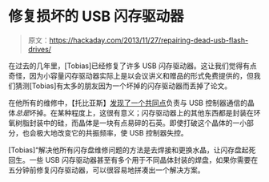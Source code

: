 # 修复损坏的 USB 闪存驱动器

> 原文：<https://hackaday.com/2013/11/27/repairing-dead-usb-flash-drives/>

在过去的几年里，[Tobias]已经修复了许多 USB 闪存驱动器。这让我们觉得有点奇怪，因为小容量闪存驱动器实际上是以会议讲义和赠品的形式免费提供的，但我们猜测[Tobias]有太多的朋友因为一个坏掉的闪存驱动器而丢掉了论文。

在他所有的维修中，【托比亚斯】[发现了一个共同点](http://infar.be/index.php?/archives/1002-My-experiences-with-USB-FLASH-drive-drive-repair.html#extended)负责与 USB 控制器通信的晶体*总是*坏掉。在某种程度上，这很有意义；闪存驱动器上的其他东西都是封装在环氧树脂封装中的硅，而晶体是一块有点易碎的石英。即使打破这个晶体的一小部分，也会极大地改变它的共振频率，使 USB 控制器失控。

[Tobias]“解决他所有闪存盘维修问题的方法是去焊接和更换水晶，让闪存盘起死回生。一些 USB 闪存驱动器甚至有多个用于不同晶体封装的焊盘，如果你需要在五分钟前修复闪存驱动器，可以很容易地拼凑出一个解决方案。